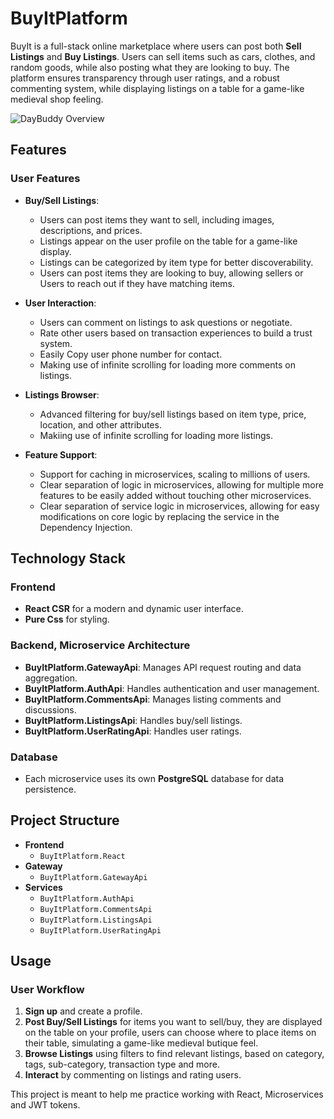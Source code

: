 # BuyItPlatform

BuyIt is a full-stack online marketplace where users can post both **Sell Listings** and **Buy Listings**. Users can sell items such as cars, clothes, and random goods, while also posting what they are looking to buy. The platform ensures transparency through user ratings, and a robust commenting system, while displaying listings on a table for a game-like medieval shop feeling.

![DayBuddy Overview](gitOverview.gif)

## Features

### User Features
- **Buy/Sell Listings**:
  - Users can post items they want to sell, including images, descriptions, and prices.
  - Listings appear on the user profile on the table for a game-like display.
  - Listings can be categorized by item type for better discoverability.
  - Users can post items they are looking to buy, allowing sellers or Users to reach out if they have matching items.
- **User Interaction**:
  - Users can comment on listings to ask questions or negotiate.
  - Rate other users based on transaction experiences to build a trust system.
  - Easily Copy user phone number for contact.
  - Making use of infinite scrolling for loading more comments on listings.
- **Listings Browser**:
  - Advanced filtering for buy/sell listings based on item type, price, location, and other attributes.
  - Makiing use of infinite scrolling for loading more listings.
  
- **Feature Support**:
  - Support for caching in microservices, scaling to millions of users.
  - Clear separation of logic in microservices, allowing for multiple more features to be easily added without touching other microservices.
  - Clear separation of service logic in microservices, allowing for easy modifications on core logic by replacing the service in the Dependency Injection.

## Technology Stack

### Frontend
- **React CSR** for a modern and dynamic user interface.
- **Pure Css** for styling.

### Backend, Microservice Architecture
  - **BuyItPlatform.GatewayApi**: Manages API request routing and data aggregation.
  - **BuyItPlatform.AuthApi**: Handles authentication and user management.
  - **BuyItPlatform.CommentsApi**: Manages listing comments and discussions.
  - **BuyItPlatform.ListingsApi**: Handles buy/sell listings.
  - **BuyItPlatform.UserRatingApi**: Handles user ratings.

### Database
- Each microservice uses its own **PostgreSQL** database for data persistence.

## Project Structure

- **Frontend**
  - `BuyItPlatform.React`
- **Gateway**
  - `BuyItPlatform.GatewayApi`
- **Services**
  - `BuyItPlatform.AuthApi`
  - `BuyItPlatform.CommentsApi`
  - `BuyItPlatform.ListingsApi`
  - `BuyItPlatform.UserRatingApi`

## Usage

### User Workflow
1. **Sign up** and create a profile.
2. **Post Buy/Sell Listings** for items you want to sell/buy, they are displayed on the table on your profile, users can choose where to place items on their table, simulating a game-like medieval butique feel.
4. **Browse Listings** using filters to find relevant listings, based on category, tags, sub-category, transaction type and more.
5. **Interact** by commenting on listings and rating users.

This project is meant to help me practice working with React, Microservices and JWT tokens.
